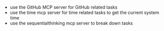 - use the GitHub MCP server for GitHub related tasks
- use the time mcp server for time related tasks to get the current system time
- use the sequentialthinking mcp server to break down tasks
